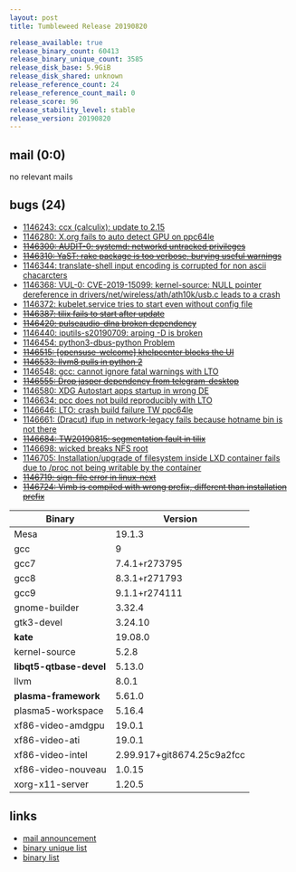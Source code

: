 ```yaml
---
layout: post
title: Tumbleweed Release 20190820

release_available: true
release_binary_count: 60413
release_binary_unique_count: 3585
release_disk_base: 5.9GiB
release_disk_shared: unknown
release_reference_count: 24
release_reference_count_mail: 0
release_score: 96
release_stability_level: stable
release_version: 20190820
---
```


## mail (0:0)

no relevant mails

## bugs (24)

<!--more-->

- [1146243: ccx (calculix): update to 2.15](https://bugzilla.opensuse.org/show_bug.cgi?id=1146243)
- [1146280: X.org fails to auto detect GPU on ppc64le](https://bugzilla.opensuse.org/show_bug.cgi?id=1146280)
- ~~[1146300: AUDIT-0: systemd: networkd untracked privileges](https://bugzilla.opensuse.org/show_bug.cgi?id=1146300)~~
- ~~[1146310: YaST: rake package is too verbose, burying useful warnings](https://bugzilla.opensuse.org/show_bug.cgi?id=1146310)~~
- [1146344: translate-shell input encoding is corrupted for non ascii chacarcters](https://bugzilla.opensuse.org/show_bug.cgi?id=1146344)
- [1146368: VUL-0: CVE-2019-15099: kernel-source: NULL pointer dereference in drivers/net/wireless/ath/ath10k/usb.c leads to a crash](https://bugzilla.opensuse.org/show_bug.cgi?id=1146368)
- [1146372: kubelet.service tries to start even without config file](https://bugzilla.opensuse.org/show_bug.cgi?id=1146372)
- ~~[1146387: tilix fails to start after update](https://bugzilla.opensuse.org/show_bug.cgi?id=1146387)~~
- ~~[1146420: pulseaudio-dlna broken dependency](https://bugzilla.opensuse.org/show_bug.cgi?id=1146420)~~
- [1146440: iputils-s20190709: arping -D  is broken](https://bugzilla.opensuse.org/show_bug.cgi?id=1146440)
- [1146454: python3-dbus-python Problem](https://bugzilla.opensuse.org/show_bug.cgi?id=1146454)
- ~~[1146515: \[opensuse-welcome\] khelpcenter blocks the UI](https://bugzilla.opensuse.org/show_bug.cgi?id=1146515)~~
- ~~[1146533: llvm8 pulls in python 2](https://bugzilla.opensuse.org/show_bug.cgi?id=1146533)~~
- [1146548: gcc: cannot ignore fatal warnings with LTO](https://bugzilla.opensuse.org/show_bug.cgi?id=1146548)
- ~~[1146555: Drop jasper dependency from telegram-desktop](https://bugzilla.opensuse.org/show_bug.cgi?id=1146555)~~
- [1146580: XDG Autostart apps startup in wrong DE](https://bugzilla.opensuse.org/show_bug.cgi?id=1146580)
- [1146634: pcc does not build reproducibly with LTO](https://bugzilla.opensuse.org/show_bug.cgi?id=1146634)
- [1146646: LTO: crash build failure TW ppc64le](https://bugzilla.opensuse.org/show_bug.cgi?id=1146646)
- [1146661: (Dracut) ifup in network-legacy fails because hotname bin is not there](https://bugzilla.opensuse.org/show_bug.cgi?id=1146661)
- ~~[1146684: TW20190815: segmentation fault in tilix](https://bugzilla.opensuse.org/show_bug.cgi?id=1146684)~~
- [1146698: wicked breaks NFS root](https://bugzilla.opensuse.org/show_bug.cgi?id=1146698)
- [1146705: Installation/upgrade of filesystem inside LXD container fails due to /proc not being writable by the container](https://bugzilla.opensuse.org/show_bug.cgi?id=1146705)
- ~~[1146719: sign-file error in linux-next](https://bugzilla.opensuse.org/show_bug.cgi?id=1146719)~~
- ~~[1146724: Vimb is compiled with wrong prefix, different than installation prefix](https://bugzilla.opensuse.org/show_bug.cgi?id=1146724)~~

Binary | Version
--- | ---
Mesa | 19.1.3
gcc | 9
gcc7 | 7.4.1+r273795
gcc8 | 8.3.1+r271793
gcc9 | 9.1.1+r274111
gnome-builder | 3.32.4
gtk3-devel | 3.24.10
**kate** | 19.08.0
kernel-source | 5.2.8
**libqt5-qtbase-devel** | 5.13.0
llvm | 8.0.1
**plasma-framework** | 5.61.0
plasma5-workspace | 5.16.4
xf86-video-amdgpu | 19.0.1
xf86-video-ati | 19.0.1
xf86-video-intel | 2.99.917+git8674.25c9a2fcc
xf86-video-nouveau | 1.0.15
xorg-x11-server | 1.20.5

## links

- [mail announcement](https://lists.opensuse.org/opensuse-factory/2019-08/msg00181.html)
- [binary unique list](http://download.opensuse.org/history/20190820/rpm.unique.list)
- [binary list](http://download.opensuse.org/history/20190820/rpm.list)
